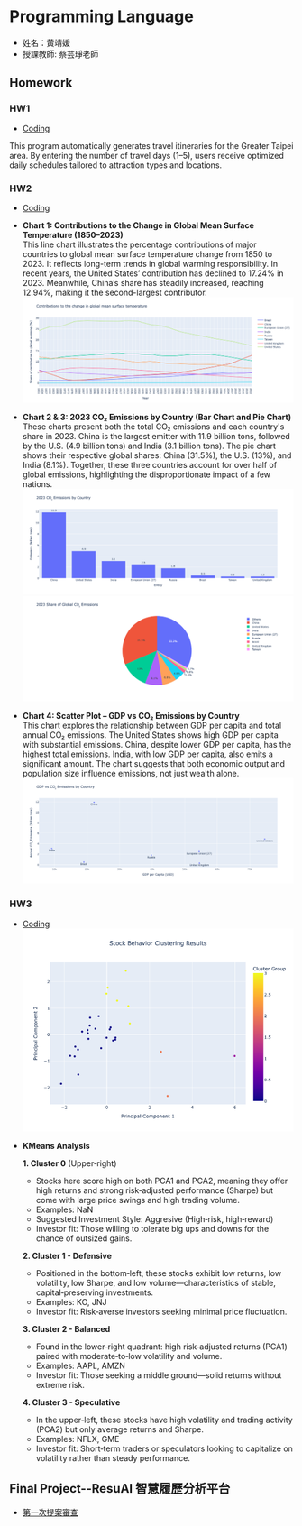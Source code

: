 # Programming Language
* 姓名：黃靖媛
* 授課教師: 蔡芸琤老師


## Homework
### HW1
* [Coding](HW1/HW1.ipynb)

This program automatically generates travel itineraries for the Greater Taipei area. By entering the number of travel days (1–5), users receive optimized daily schedules tailored to attraction types and locations.

### HW2
* [Coding](HW2/HW2.ipynb)
* **Chart 1: Contributions to the Change in Global Mean Surface Temperature (1850–2023)**  
  This line chart illustrates the percentage contributions of major countries to global mean surface temperature change from 1850 to 2023. It reflects long-term trends in global warming responsibility. In recent years, the United States’ contribution has declined to 17.24% in 2023. Meanwhile, China’s share has steadily increased, reaching 12.94%, making it the second-largest contributor.
![圖片名稱](HW2/chart1_LineGraph.png)

* **Chart 2 & 3: 2023 CO₂ Emissions by Country (Bar Chart and Pie Chart)**  
  These charts present both the total CO₂ emissions and each country's share in 2023. China is the largest emitter with 11.9 billion tons, followed by the U.S. (4.9 billion tons) and India (3.1 billion tons). The pie chart shows their respective global shares: China (31.5%), the U.S. (13%), and India (8.1%). Together, these three countries account for over half of global emissions, highlighting the disproportionate impact of a few nations.
![圖片名稱](HW2/chart2_BarChart.png)
![圖片名稱](HW2/chart3_PieChart.png)

* **Chart 4: Scatter Plot – GDP vs CO₂ Emissions by Country**  
  This chart explores the relationship between GDP per capita and total annual CO₂ emissions. The United States shows high GDP per capita with substantial emissions. China, despite lower GDP per capita, has the highest total emissions. India, with low GDP per capita, also emits a significant amount. The chart suggests that both economic output and population size influence emissions, not just wealth alone.
![圖片名稱](HW2/chart4_ScatterPlot.png)

### HW3
* [Coding](HW3/HW3.ipynb)
![圖片名稱](HW3/KMeans_PCA.png)

- **KMeans Analysis**

  **1. Cluster 0** (Upper‑right)  
    - Stocks here score high on both PCA1 and PCA2, meaning they offer high returns and strong risk‑adjusted performance (Sharpe) but come with large price swings and high trading volume.  
    - Examples: NaN
    - Suggested Investment Style: Aggresive (High‑risk, high‑reward)
    - Investor fit: Those willing to tolerate big ups and downs for the chance of outsized gains.

  **2. Cluster 1 - Defensive**  
    - Positioned in the bottom‑left, these stocks exhibit low returns, low volatility, low Sharpe, and low volume—characteristics of stable, capital‑preserving investments.  
    - Examples: KO, JNJ  
    - Investor fit: Risk‑averse investors seeking minimal price fluctuation.

  **3. Cluster 2 - Balanced**  
    - Found in the lower‑right quadrant: high risk‑adjusted returns (PCA1) paired with moderate‑to‑low volatility and volume.  
    - Examples: AAPL, AMZN  
    - Investor fit: Those seeking a middle ground—solid returns without extreme risk.

  **4. Cluster 3 - Speculative**  
    - In the upper‑left, these stocks have high volatility and trading activity (PCA2) but only average returns and Sharpe.  
    - Examples: NFLX, GME  
    - Investor fit: Short‑term traders or speculators looking to capitalize on volatility rather than steady performance.




## Final Project--ResuAI 智慧履歷分析平台
* [第一次提案審查](https://youtu.be/wCUb0VOu1YE)


